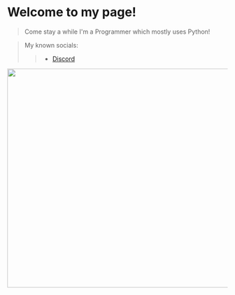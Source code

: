 # Welcome to my page!
> Come stay a while
I'm a Programmer which mostly uses Python!

>My known socials:
>> - [Discord](www.discord.gg/jv2M8Bp)
<img src="https://blog-assets.hootsuite.com/wp-content/uploads/2018/04/Nyan-Cat-GIF-source.gif" width="1000" height="500">
